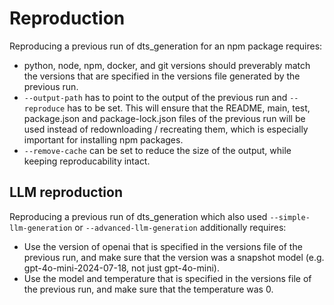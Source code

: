 # Reproduction

Reproducing a previous run of dts_generation for an npm package requires:
- python, node, npm, docker, and git versions should preverably match the versions that are specified in the versions file generated by the previous run.
- `--output-path` has to point to the output of the previous run and `--reproduce` has to be set. This will ensure that the README, main, test, package.json and package-lock.json files of the previous run will be used instead of redownloading / recreating them, which is especially important for installing npm packages.
- `--remove-cache` can be set to reduce the size of the output, while keeping reproducability intact.

## LLM reproduction

Reproducing a previous run of dts_generation which also used `--simple-llm-generation` or `--advanced-llm-generation` additionally requires:
- Use the version of openai that is specified in the versions file of the previous run, and make sure that the version was a snapshot model (e.g. gpt-4o-mini-2024-07-18, not just gpt-4o-mini).
- Use the model and temperature that is specified in the versions file of the previous run, and make sure that the temperature was 0.